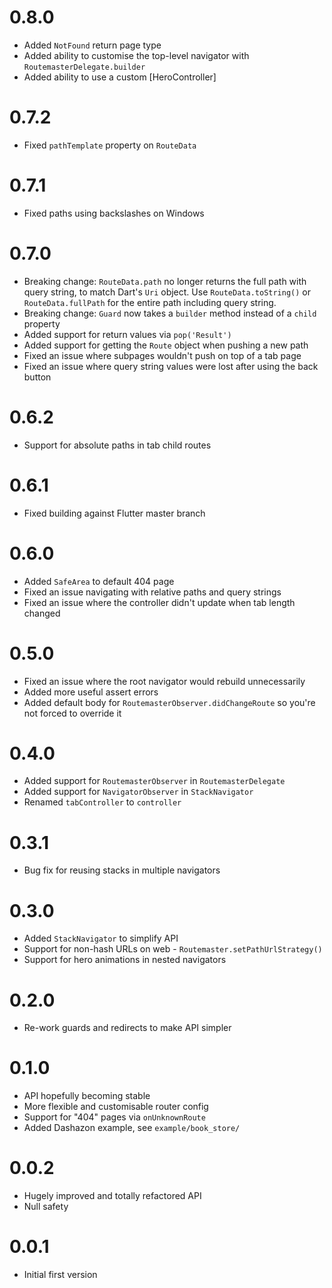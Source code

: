 # 0.8.0

* Added `NotFound` return page type
* Added ability to customise the top-level navigator with `RoutemasterDelegate.builder`
* Added ability to use a custom [HeroController]

# 0.7.2

* Fixed `pathTemplate` property on `RouteData`

# 0.7.1

* Fixed paths using backslashes on Windows

# 0.7.0

* Breaking change: `RouteData.path` no longer returns the full path with query string, to match Dart's `Uri` object. Use `RouteData.toString()` or `RouteData.fullPath` for the entire path including query string.
* Breaking change: `Guard` now takes a `builder` method instead of a `child` property
* Added support for return values via `pop('Result')`
* Added support for getting the `Route` object when pushing a new path
* Fixed an issue where subpages wouldn't push on top of a tab page
* Fixed an issue where query string values were lost after using the back button

# 0.6.2

* Support for absolute paths in tab child routes

# 0.6.1

* Fixed building against Flutter master branch

# 0.6.0

* Added `SafeArea` to default 404 page
* Fixed an issue navigating with relative paths and query strings
* Fixed an issue where the controller didn't update when tab length changed

# 0.5.0

* Fixed an issue where the root navigator would rebuild unnecessarily
* Added more useful assert errors
* Added default body for `RoutemasterObserver.didChangeRoute` so you're not forced to override it

# 0.4.0

* Added support for `RoutemasterObserver` in `RoutemasterDelegate`
* Added support for `NavigatorObserver` in `StackNavigator`
* Renamed `tabController` to `controller`

# 0.3.1

* Bug fix for reusing stacks in multiple navigators

# 0.3.0

* Added `StackNavigator` to simplify API
* Support for non-hash URLs on web - `Routemaster.setPathUrlStrategy()`
* Support for hero animations in nested navigators

# 0.2.0

* Re-work guards and redirects to make API simpler

# 0.1.0

* API hopefully becoming stable
* More flexible and customisable router config
* Support for "404" pages via `onUnknownRoute`
* Added Dashazon example, see `example/book_store/`

# 0.0.2

* Hugely improved and totally refactored API
* Null safety

# 0.0.1

* Initial first version
